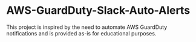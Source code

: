 # AWS-GuardDuty-Slack-Auto-Alerts
This project is inspired by the need to automate AWS GuardDuty notifications and is provided as-is for educational purposes.
